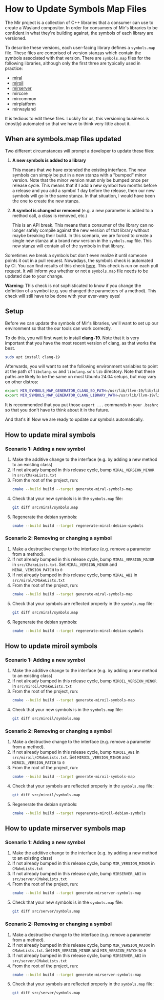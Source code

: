 # How to Update Symbols Map Files
The Mir project is a collection of C++ libraries that a consumer
can use to create a Wayland compositor. In order for consumers
of Mir's libraries to be confident in what they're building against, the
symbols of each library are versioned.

To describe these versions, each user-facing library defines a `symbols.map`
file. These files are comprised of version stanzas which contain the symbols
associated with that version. There are `symbols.map` files for the following
libraries, although only the first three are typically used in practice:

- [miral](#how-to-update-miral-symbols)
- [miroil](#how-to-update-miroil-symbols)
- [mirserver](#how-to-update-mirserver-symbols-map)
- mircore
- mircommon
- mirplatform
- mirwayland

It is tedious to edit these files. Luckily for us, this versioning business
is (mostly) automated so that we have to think very little about it.

## When are symbols.map files updated
Two different circumstances will prompt a developer to update
these files:

1. **A new symbols is added to a library**

    This means that we have extended the existing interface.
    The new symbols can simply be put in a new stanza with a "bumped"
    minor version. Note that the minor version must only be bumped once
    per release cycle. This means that if I add a new symbol two months
    before a release and you add a symbol 1 day before the release, then
    our new symbols will go in the same stanza. In that situation, I
    would have been the one to create the new stanza.

2. **A symbol is changed or removed** (e.g. a new parameter is
   added to a method call, a class is removed, etc.)

    This is an API break. This means that a consumer of the library
    can no longer safely compile against the new version of that library
    without maybe breaking their build. In this scenario, we are forced
    to create a single new stanza at a brand new version in the `symbols.map`
    file. This new stanza will contain all of the symbols in that library.

Sometimes we break a symbols but don't even realize it until someone
points it out in a pull request. Nowadays, the symbols check is automated
by CI. You can find results of this check
[here](https://github.com/canonical/mir/actions/workflows/symbols-check.yml).
This check is run on each pull request. It will inform you whether or not
a `symbols.map` file needs to be updated due to your change.

**Warning**: This check is not sophisticated to know if you change the
definition of a symbol (e.g. you changed the parameters of a method). This
check will still have to be done with your ever-wary eyes!

## Setup
Before we can update the symbols of Mir's libraries, we'll want to set
up our environment so that the our tools can work correctly.

To do this, you will first want to install **clang-19**. Note that it is
very important that you have the most recent version of clang, as that
works the best.

```sh
sudo apt install clang-19
```

Afterwards, you will want to set the following environment variables to point
at the path of `libclang.so` and `libclang.so`'s `lib` directory. Note that
these paths are likely to be the same on most Ubuntu 24.04 setups, but may
vary on other distros:

```sh
export MIR_SYMBOLS_MAP_GENERATOR_CLANG_SO_PATH=/usr/lib/llvm-19/lib/libclang.so.1
export MIR_SYMBOLS_MAP_GENERATOR_CLANG_LIBRARY_PATH=/usr/lib/llvm-19/lib
```

It is recommended that you put those `export ...` commands in your `.bashrc`
so that you don't have to think about it in the future.

And that's it! Now we are ready to update our symbols automatically.


## How to update miral symbols

### Scenario 1: Adding a new symbol
1. Make the additive change to the interface (e.g. by adding a new method
   to an existing class)
2. If not already bumped in this release cycle, bump `MIRAL_VERSION_MINOR`
   in `src/CMakeLists.txt`
3. From the root of the project, run:
   ```sh
   cmake --build build --target generate-miral-symbols-map
   ```
4. Check that your new symbols is in the `symbols.map` file:
   ```sh
   git diff src/miral/symbols.map
   ```
5. Regenerate the debian symbols:
   ```sh
   cmake --build build --target regenerate-miral-debian-symbols
   ```

### Scenario 2: Removing or changing a symbol
1. Make a destructive change to the interface (e.g. remove a parameter from
   a method).
2. If not already bumped in this release cycle, bump `MIRAL_VERSION_MAJOR`
   in `src/CMakeLists.txt`. Set `MIRAL_VERSION_MINOR` and `MIRAL_VERSION_PATCH`
   to `0`
3. If not already bumped in this release cycle, bump `MIRAL_ABI` in
   `src/miral/CMakeLists.txt`
4. From the root of the project, run:
   ```sh
   cmake --build build --target generate-miral-symbols-map
   ```
5. Check that your symbols are reflected properly in the `symbols.map` file:
   ```sh
   git diff src/miral/symbols.map
   ```
6. Regenerate the debian symbols:
   ```sh
   cmake --build build --target regenerate-miral-debian-symbols
   ```

## How to update miroil symbols

### Scenario 1: Adding a new symbol
1. Make the additive change to the interface (e.g. by adding a new method
   to an existing class)
2. If not already bumped in this release cycle, bump `MIROIL_VERSION_MINOR`
   in `src/miroil/CMakeLists.txt`
3. From the root of the project, run:
   ```sh
   cmake --build build --target generate-miroil-symbols-map
   ```
4. Check that your new symbols is in the `symbols.map` file:
   ```sh
   git diff src/miroil/symbols.map
   ```

### Scenario 2: Removing or changing a symbol
1. Make a destructive change to the interface (e.g. remove a parameter from
   a method).
2. If not already bumped in this release cycle, bump `MIROIL_ABI`
   in `src/miroil/CMakeLists.txt`. Set `MIROIL_VERSION_MINOR` and `MIROIL_VERSION_PATCH`
   to `0`
3. From the root of the project, run:
   ```sh
   cmake --build build --target generate-miroil-symbols-map
   ```
4. Check that your symbols are reflected properly in the `symbols.map` file:
   ```sh
   git diff src/miroil/symbols.map
   ```
5. Regenerate the debian symbols:
   ```sh
   cmake --build build --target regenerate-miroil-debian-symbols
   ```

## How to update mirserver symbols map
### Scenario 1: Adding a new symbol
1. Make the additive change to the interface (e.g. by adding a new method
   to an existing class)
2. If not already bumped in this release cycle, bump `MIR_VERSION_MINOR`
   in `CMakeLists.txt`
3. If not already bumped in this release cycle,  bump `MIRSERVER_ABI` in
   `src/server/CMakeLists.txt`
4. From the root of the project, run:
   ```sh
   cmake --build build --target generate-mirserver-symbols-map
   ```
5. Check that your new symbols is in the `symbols.map` file:
   ```sh
   git diff src/server/symbols.map
   ```

### Scenario 2: Removing or changing a symbol
1. Make a destructive change to the interface (e.g. remove a parameter from
   a method).
2. If not already bumped in this release cycle, bump `MIR_VERSION_MAJOR`
   in `CMakeLists.txt`. Set `MIR_VERSION_MINOR` and `MIR_VERSION_PATCH`
   to `0`
3. If not already bumped in this release cycle,  bump `MIRSERVER_ABI` in
   `src/server/CMakeLists.txt`
4. From the root of the project, run:
   ```sh
   cmake --build build --target generate-mirserver-symbols-map
   ```
5. Check that your symbols are reflected properly in the `symbols.map` file:
   ```sh
   git diff src/server/symbols.map
   ```